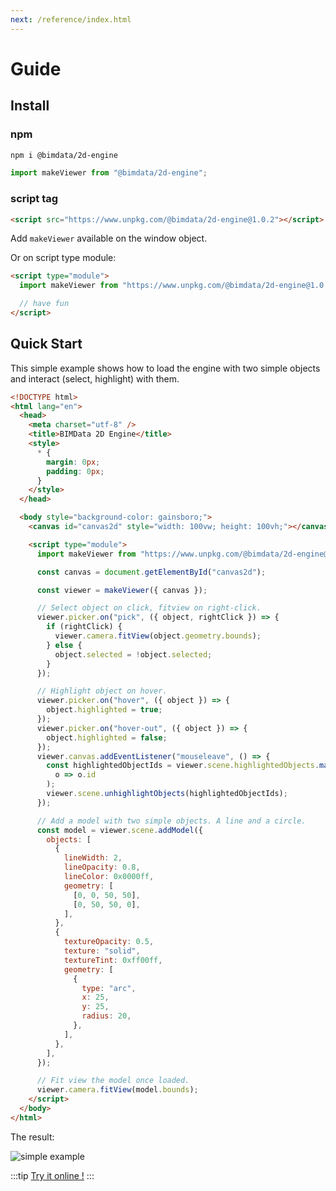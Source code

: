 ```yaml
---
next: /reference/index.html
---
```



# Guide

## Install

### npm

```bash
npm i @bimdata/2d-engine
```

```javascript
import makeViewer from "@bimdata/2d-engine";
```

### script tag

```html
<script src="https://www.unpkg.com/@bimdata/2d-engine@1.0.2"></script>
```

Add `makeViewer` available on the window object.

Or on script type module:

```html
<script type="module">
  import makeViewer from "https://www.unpkg.com/@bimdata/2d-engine@1.0.2/dist/2d-engine.esm.js";

  // have fun
</script>
```

## Quick Start

This simple example shows how to load the engine with two simple objects and interact (select, highlight) with them.

```html
<!DOCTYPE html>
<html lang="en">
  <head>
    <meta charset="utf-8" />
    <title>BIMData 2D Engine</title>
    <style>
      * {
        margin: 0px;
        padding: 0px;
      }
    </style>
  </head>

  <body style="background-color: gainsboro;">
    <canvas id="canvas2d" style="width: 100vw; height: 100vh;"></canvas>

    <script type="module">
      import makeViewer from "https://www.unpkg.com/@bimdata/2d-engine@1.0.2/dist/2d-engine.esm.js";

      const canvas = document.getElementById("canvas2d");

      const viewer = makeViewer({ canvas });

      // Select object on click, fitview on right-click.
      viewer.picker.on("pick", ({ object, rightClick }) => {
        if (rightClick) {
          viewer.camera.fitView(object.geometry.bounds);
        } else {
          object.selected = !object.selected;
        }
      });

      // Highlight object on hover.
      viewer.picker.on("hover", ({ object }) => {
        object.highlighted = true;
      });
      viewer.picker.on("hover-out", ({ object }) => {
        object.highlighted = false;
      });
      viewer.canvas.addEventListener("mouseleave", () => {
        const highlightedObjectIds = viewer.scene.highlightedObjects.map(
          o => o.id
        );
        viewer.scene.unhighlightObjects(highlightedObjectIds);
      });

      // Add a model with two simple objects. A line and a circle.
      const model = viewer.scene.addModel({
        objects: [
          {
            lineWidth: 2,
            lineOpacity: 0.8,
            lineColor: 0x0000ff,
            geometry: [
              [0, 0, 50, 50],
              [0, 50, 50, 0],
            ],
          },
          {
            textureOpacity: 0.5,
            texture: "solid",
            textureTint: 0xff00ff,
            geometry: [
              {
                type: "arc",
                x: 25,
                y: 25,
                radius: 20,
              },
            ],
          },
        ],
      });

      // Fit view the model once loaded.
      viewer.camera.fitView(model.bounds);
    </script>
  </body>
</html>
```

The result:

![simple example](/2d-engine-documentation/assets/img/simpleExample.gif)

:::tip
[Try it online !](https://codepen.io/bimdata/pen/poeLjyd)
:::

